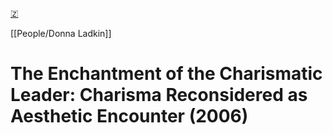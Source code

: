 [🇿](zotero://select/groups/5641742/items/37AXGS6N)

[[People/Donna Ladkin]] 
# The Enchantment of the Charismatic Leader: Charisma Reconsidered as Aesthetic Encounter (2006)


